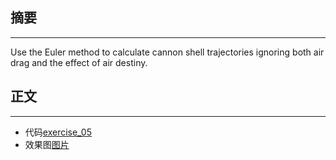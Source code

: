 ## 摘要 ##


----------
Use the Euler method to calculate cannon shell trajectories ignoring both air drag and the effect of 
air destiny.
## 正文 ##


----------

 - 代码[exercise_05](https://github.com/darkbrgo/computationalphysics_N2014301020018/blob/master/exercise_05/exercise_05.py)
 - 效果图[图片](https://github.com/darkbrgo/computationalphysics_N2014301020018/blob/master/exercise_05/execise_05pic.jpg)

